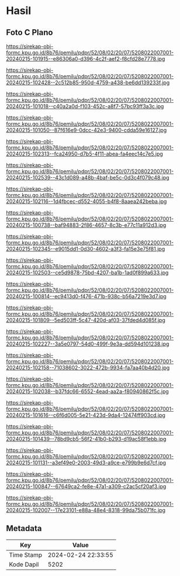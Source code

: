 # Hasil

## Foto C Plano

https://sirekap-obj-formc.kpu.go.id/8b76/pemilu/pdpr/52/08/02/20/07/5208022007001-20240215-101915--e86306a0-d396-4c2f-aef2-f8cfd28e7778.jpg

https://sirekap-obj-formc.kpu.go.id/8b76/pemilu/pdpr/52/08/02/20/07/5208022007001-20240215-102428--2c512b85-950d-4759-a438-be6dd139233f.jpg

https://sirekap-obj-formc.kpu.go.id/8b76/pemilu/pdpr/52/08/02/20/07/5208022007001-20240215-101018--c40a2a0d-f103-452c-a8f7-57bc93ff3a3c.jpg

https://sirekap-obj-formc.kpu.go.id/8b76/pemilu/pdpr/52/08/02/20/07/5208022007001-20240215-101050--87f616e9-0dcc-42e3-9400-cdda59e16127.jpg

https://sirekap-obj-formc.kpu.go.id/8b76/pemilu/pdpr/52/08/02/20/07/5208022007001-20240215-102313--fca24950-d7b5-4f11-abea-fa4eec14c7e5.jpg

https://sirekap-obj-formc.kpu.go.id/8b76/pemilu/pdpr/52/08/02/20/07/5208022007001-20240215-102539--43c1d089-a48b-4baf-be5c-0d3c4f079c48.jpg

https://sirekap-obj-formc.kpu.go.id/8b76/pemilu/pdpr/52/08/02/20/07/5208022007001-20240215-102116--1d4fbcec-d552-4055-b4f8-8aaea242beba.jpg

https://sirekap-obj-formc.kpu.go.id/8b76/pemilu/pdpr/52/08/02/20/07/5208022007001-20240215-100738--baf94883-2f86-4657-8c3b-e77c11a912d3.jpg

https://sirekap-obj-formc.kpu.go.id/8b76/pemilu/pdpr/52/08/02/20/07/5208022007001-20240215-102345--e9015dd1-0d30-4602-a3f3-fa15e3e75f81.jpg

https://sirekap-obj-formc.kpu.go.id/8b76/pemilu/pdpr/52/08/02/20/07/5208022007001-20240215-102503--ce5d9878-75bd-4207-ba1b-1ad0f899a633.jpg

https://sirekap-obj-formc.kpu.go.id/8b76/pemilu/pdpr/52/08/02/20/07/5208022007001-20240215-100814--ec9413d0-f476-471b-938c-b56a7219e3d7.jpg

https://sirekap-obj-formc.kpu.go.id/8b76/pemilu/pdpr/52/08/02/20/07/5208022007001-20240215-101809--5ed503ff-5c47-420d-af03-37fded4d085f.jpg

https://sirekap-obj-formc.kpu.go.id/8b76/pemilu/pdpr/52/08/02/20/07/5208022007001-20240215-102227--3a5e0797-54d0-499f-9e3a-dd594d101238.jpg

https://sirekap-obj-formc.kpu.go.id/8b76/pemilu/pdpr/52/08/02/20/07/5208022007001-20240215-102158--71038602-3022-472b-9934-fa7aa40b4d20.jpg

https://sirekap-obj-formc.kpu.go.id/8b76/pemilu/pdpr/52/08/02/20/07/5208022007001-20240215-102038--b37fdc66-6552-4ead-aa2a-f80940862f5c.jpg

https://sirekap-obj-formc.kpu.go.id/8b76/pemilu/pdpr/52/08/02/20/07/5208022007001-20240215-101616--c6f6d005-5e21-423d-9da4-12474ff903cd.jpg

https://sirekap-obj-formc.kpu.go.id/8b76/pemilu/pdpr/52/08/02/20/07/5208022007001-20240215-101439--78bd9cb5-56f2-41b0-b293-d19ac58f1ebb.jpg

https://sirekap-obj-formc.kpu.go.id/8b76/pemilu/pdpr/52/08/02/20/07/5208022007001-20240215-101131--a3ef49e0-2003-49d3-a9ce-e799b9e6d7cf.jpg

https://sirekap-obj-formc.kpu.go.id/8b76/pemilu/pdpr/52/08/02/20/07/5208022007001-20240215-100847--67649ca2-fe8e-47a1-a309-c2ac5cf20af3.jpg

https://sirekap-obj-formc.kpu.go.id/8b76/pemilu/pdpr/52/08/02/20/07/5208022007001-20240215-102007--17e23101-e88a-48e4-8318-99da75b071fc.jpg


## Metadata

| Key        | Value               |
| ---------- | ------------------- |
| Time Stamp | 2024-02-24 22:33:55 |
| Kode Dapil | 5202                |




